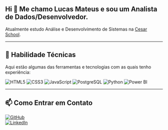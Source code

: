 ## Hi 👋 Me chamo Lucas Mateus e sou um Analista de Dados/Desenvolvedor.  

Atualmente estudo Análise e Desenvolvimento de Sistemas na [Cesar School](https://cesar.school).

---

## 🚀 Habilidade Técnicas  
Aqui estão algumas das ferramentas e tecnologias com as quais tenho experiência:

![HTML5](https://img.shields.io/badge/HTML5-E34F26?style=flat&logo=html5&logoColor=white)
![CSS3](https://img.shields.io/badge/CSS3-1572B6?style=flat&logo=css3&logoColor=white)
![JavaScript](https://img.shields.io/badge/JavaScript-F7DF1E?style=flat&logo=javascript&logoColor=black)
![PostgreSQL](https://img.shields.io/badge/PostgreSQL-316192?style=flat&logo=postgresql&logoColor=white)
![Python](https://img.shields.io/badge/Python-3776AB?style=flat&logo=python&logoColor=white)
![Power BI](https://img.shields.io/badge/Power%20BI-F2C811?style=flat&logo=powerbi&logoColor=black)

---

## 📫 Como Entrar em Contato  
[![GitHub](https://img.shields.io/badge/GitHub-181717?style=flat&logo=github&logoColor=white)](https://github.com/Lucas-Alves123)  
[![LinkedIn](https://img.shields.io/badge/LinkedIn-0A66C2?style=flat&logo=linkedin&logoColor=white)](https://www.linkedin.com/in/lucas-alves-768335281)


